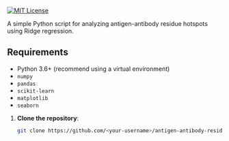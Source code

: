 
[![MIT License](https://img.shields.io/badge/License-MIT-green.svg)](LICENSE)

A simple Python script for analyzing antigen-antibody residue hotspots using Ridge regression.

## Requirements

- Python 3.6+ (recommend using a virtual environment)
- `numpy`
- `pandas`
- `scikit-learn`
- `matplotlib`
- `seaborn`



1. **Clone the repository**:
   ```bash
   git clone https://github.com/<your-username>/antigen-antibody-residue-hotspot.git
